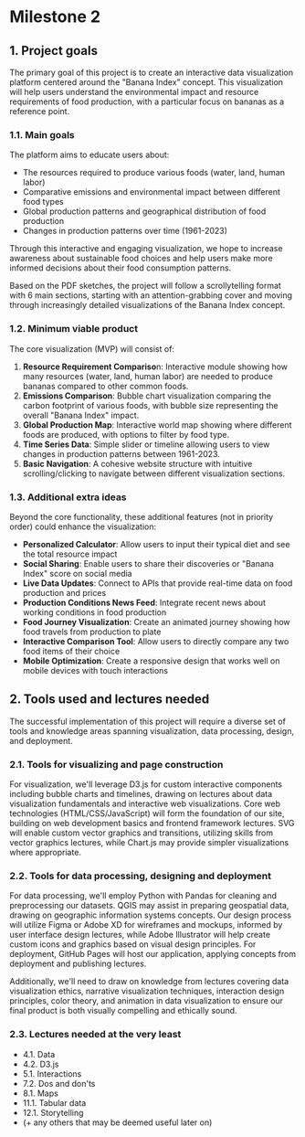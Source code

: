 # Milestone 2

## 1. Project goals

The primary goal of this project is to create an interactive data visualization platform centered around the "Banana Index" concept. This visualization will help users understand the environmental impact and resource requirements of food production, with a particular focus on bananas as a reference point. 

### 1.1. Main goals

The platform aims to educate users about:

- The resources required to produce various foods (water, land, human labor)
- Comparative emissions and environmental impact between different food types
- Global production patterns and geographical distribution of food production
- Changes in production patterns over time (1961-2023)

Through this interactive and engaging visualization, we hope to increase awareness about sustainable food choices and help users make more informed decisions about their food consumption patterns.

Based on the PDF sketches, the project will follow a scrollytelling format with 6 main sections, starting with an attention-grabbing cover and moving through increasingly detailed visualizations of the Banana Index concept.

### 1.2. Minimum viable product

The core visualization (MVP) will consist of:

1. **Resource Requirement Compariso**n: Interactive module showing how many resources (water, land, human labor) are needed to produce bananas compared to other common foods.
2. **Emissions Comparison**: Bubble chart visualization comparing the carbon footprint of various foods, with bubble size representing the overall "Banana Index" impact.
3. **Global Production Map**: Interactive world map showing where different foods are produced, with options to filter by food type.
4. **Time Series Data**: Simple slider or timeline allowing users to view changes in production patterns between 1961-2023.
5. **Basic Navigation**: A cohesive website structure with intuitive scrolling/clicking to navigate between different visualization sections.

### 1.3. Additional extra ideas

Beyond the core functionality, these additional features (not in priority order) could enhance the visualization:

- **Personalized Calculator**: Allow users to input their typical diet and see the total resource impact
- **Social Sharing**: Enable users to share their discoveries or "Banana Index" score on social media
- **Live Data Updates**: Connect to APIs that provide real-time data on food production and prices
- **Production Conditions News Feed**: Integrate recent news about working conditions in food production
- **Food Journey Visualization**: Create an animated journey showing how food travels from production to plate
- **Interactive Comparison Tool**: Allow users to directly compare any two food items of their choice
- **Mobile Optimization**: Create a responsive design that works well on mobile devices with touch interactions

## 2. Tools used and lectures needed

The successful implementation of this project will require a diverse set of tools and knowledge areas spanning visualization, data processing, design, and deployment. 

### 2.1. Tools for visualizing and page construction

For visualization, we'll leverage D3.js for custom interactive components including bubble charts and timelines, drawing on lectures about data visualization fundamentals and interactive web visualizations. Core web technologies (HTML/CSS/JavaScript) will form the foundation of our site, building on web development basics and frontend framework lectures. SVG will enable custom vector graphics and transitions, utilizing skills from vector graphics lectures, while Chart.js may provide simpler visualizations where appropriate.

### 2.2. Tools for data processing, designing and deployment

For data processing, we'll employ Python with Pandas for cleaning and preprocessing our datasets. QGIS may assist in preparing geospatial data, drawing on geographic information systems concepts. Our design process will utilize Figma or Adobe XD for wireframes and mockups, informed by user interface design lectures, while Adobe Illustrator will help create custom icons and graphics based on visual design principles. For deployment, GitHub Pages will host our application, applying concepts from deployment and publishing lectures. 

Additionally, we'll need to draw on knowledge from lectures covering data visualization ethics, narrative visualization techniques, interaction design principles, color theory, and animation in data visualization to ensure our final product is both visually compelling and ethically sound.

### 2.3. Lectures needed at the very least

- 4.1. Data
- 4.2. D3.js
- 5.1. Interactions
- 7.2. Dos and don'ts
- 8.1. Maps
- 11.1. Tabular data
- 12.1. Storytelling 
- (+ any others that may be deemed useful later on)